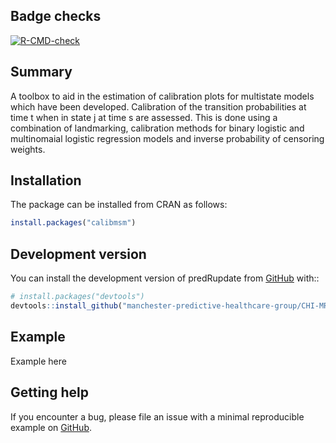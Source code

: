 
<!-- README.md is generated from README.Rmd. Please edit that file -->

## Badge checks

<!-- badges: start -->

[![R-CMD-check](https://https://github.com/manchester-predictive-healthcare-group/CHI-MRC-multi-outcome/tree/main/Project%209%20calibmsm/pkgsrc/.github/workflows/R-CMD-check.yaml/badge.svg)](https://github.com/manchester-predictive-healthcare-group/CHI-MRC-multi-outcome/tree/main/Project%209%20calibmsm/pkgsrc/.github/workflows/R-CMD-check.yaml)
<!-- badges: end -->

## Summary

A toolbox to aid in the estimation of calibration plots for multistate
models which have been developed. Calibration of the transition
probabilities at time t when in state j at time s are assessed. This is
done using a combination of landmarking, calibration methods for binary
logistic and multinomaial logistic regression models and inverse
probability of censoring weights.

## Installation

The package can be installed from CRAN as follows:

``` r
install.packages("calibmsm")
```

## Development version

You can install the development version of predRupdate from
[GitHub](https://github.com/) with::

``` r
# install.packages("devtools")
devtools::install_github("manchester-predictive-healthcare-group/CHI-MRC-multi-outcome/tree/main/Project%209%20calibmsm/pkgsrc")
```

## Example

Example here

## Getting help

If you encounter a bug, please file an issue with a minimal reproducible
example on
[GitHub](https://github.com/manchester-predictive-healthcare-group/CHI-MRC-multi-outcome/tree/main/Project%209%20calibmsm/pkgsrc).
